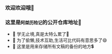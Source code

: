 ### 欢迎欢迎哦👏
### 这里是`阿桀历险记`的公开仓库地址🤞
- 🌱 学无止境,真是太特么累了🤣
- 👯 为了偷懒,技术互助,生活可比代码有意思多了😄
- 🥅 这里是用来存储所有文稿的备份的地方💲
